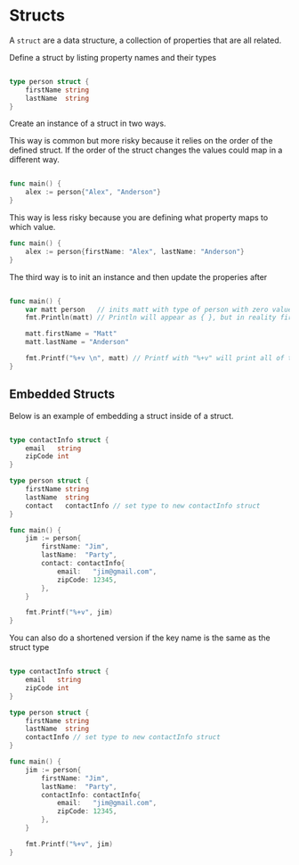 # Structs

A `struct` are a data structure, a collection of properties that are all related.

Define a struct by listing property names and their types

```go

type person struct {
	firstName string
	lastName  string
}

```

Create an instance of a struct in two ways.

This way is common but more risky because it relies on the order of the defined struct. If the order of the struct changes the values could map in a different way.

```go

func main() {
	alex := person{"Alex", "Anderson"}
}

```

This way is less risky because you are defining what property maps to which value.

```go
func main() {
	alex := person{firstName: "Alex", lastName: "Anderson"}
}

```


The third way is to init an instance and then update the properies after

```go

func main() {
	var matt person   // inits matt with type of person with zero values ("" for strings)
	fmt.Println(matt) // Println will appear as { }, but in reality firstName and lastName got set to a zero value

	matt.firstName = "Matt"
	matt.lastName = "Anderson"

	fmt.Printf("%+v \n", matt) // Printf with "%+v" will print all of the fields on matt
}

```

## Embedded Structs

Below is an example of embedding a struct inside of a struct.

```go

type contactInfo struct {
	email   string
	zipCode int
}

type person struct {
	firstName string
	lastName  string
	contact   contactInfo // set type to new contactInfo struct
}

func main() {
	jim := person{
		firstName: "Jim",
		lastName:  "Party",
		contact: contactInfo{
			email:   "jim@gmail.com",
			zipCode: 12345,
		},
	}

	fmt.Printf("%+v", jim)
}

```

You can also do a shortened version if the key name is the same as the struct type

```go

type contactInfo struct {
	email   string
	zipCode int
}

type person struct {
	firstName string
	lastName  string
	contactInfo // set type to new contactInfo struct
}

func main() {
	jim := person{
		firstName: "Jim",
		lastName:  "Party",
		contactInfo: contactInfo{
			email:   "jim@gmail.com",
			zipCode: 12345,
		},
	}

	fmt.Printf("%+v", jim)
}

```